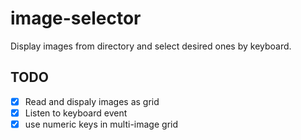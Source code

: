 # image-selector
Display images from directory and select desired ones by keyboard.

## TODO
- [x] Read and dispaly images as grid
- [x] Listen to keyboard event
- [x] use numeric keys in multi-image grid
